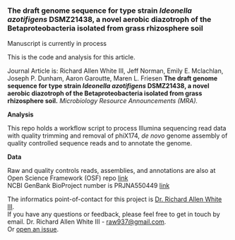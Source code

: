 ### The draft genome sequence for type strain *Ideonella azotifigens* DSMZ21438, a novel aerobic diazotroph of the Betaproteobacteria isolated from grass rhizosphere soil

Manuscript is currently in process

This is the code and analysis for this article. 

Journal Article is: Richard Allen White III, Jeff Norman, Emily E. Mclachlan, Joseph P. Dunham, Aaron Garoutte, Maren L. Friesen **The draft genome sequence for type strain *Ideonella azotifigens* DSMZ21438, a novel aerobic diazotroph of the Betaproteobacteria isolated from grass rhizosphere soil.** *Microbiology Resource Announcements (MRA).* 

**Analysis**

This repo holds a workflow script to process Illumina sequencing read data with quality trimming and removal of phiX174, *de novo* genome assembly of quality controlled sequence reads and to annotate the genome. 

**Data**

Raw and quality controls reads, assemblies, and annotations are also at Open Science Framework (OSF) repo [link](https://osf.io/r9y3g/)<br />
NCBI GenBank BioProject number is PRJNA550449 [link](https://www.ncbi.nlm.nih.gov/bioproject/PRJNA550449/) 

The informatics point-of-contact for this project is [Dr. Richard Allen White III](https://github.com/raw937).<br />
If you have any questions or feedback, please feel free to get in touch by email. Dr. Richard Allen White III - raw937@gmail.com.  <br />
Or [open an issue](https://github.com/friesenlab/ideonella-azotifigens_DSMZ21438/issues).
